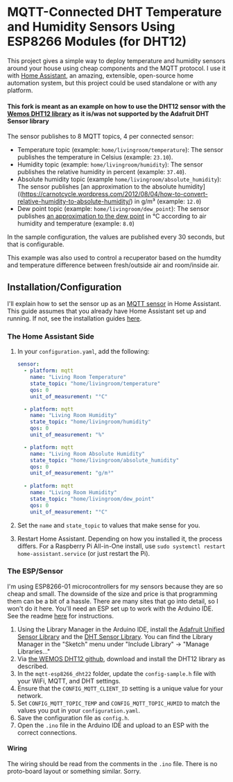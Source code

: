 # MQTT-Connected DHT Temperature and Humidity Sensors Using ESP8266 Modules (for DHT12)
This project gives a simple way to deploy temperature and humidity sensors around your house using cheap components and the MQTT protocol. I use it with [Home Assistant](https://home-assistant.io/), an amazing, extensible, open-source home automation system, but this project could be used standalone or with any platform.

#### This fork is meant as an example on how to use the DHT12 sensor with the [Wemos DHT12 library](https://github.com/wemos/WEMOS_DHT12_Arduino_Library) as it is/was not supported by the Adafruit DHT Sensor library

The sensor publishes to 8 MQTT topics, 4 per connected sensor:
- Temperature topic (example: `home/livingroom/temperature`): The sensor publishes the temperature in Celsius (example: `23.10`).
- Humidity topic (example: `home/livingroom/humidity`): The sensor publishes the relative humidity in percent (example: `37.40`).
- Absolute humidity topic (example `home/livingroom/absolute_humidity`): The sensor publishes [an approximation to the absolute humidity]((https://carnotcycle.wordpress.com/2012/08/04/how-to-convert-relative-humidity-to-absolute-humidity/) in g/m³ (example: `12.0`)
- Dew point topic (example: `home/livingroom/dew_point`): The sensor publishes [an approximation to the dew point](https://carnotcycle.wordpress.com/2012/08/04/how-to-convert-relative-humidity-to-absolute-humidity/) in °C according to air humidity and temperature (example: `8.0`)

In the sample configuration, the values are published every 30 seconds, but that is configurable.

This example was also used to control a recuperator based on the humdity and temperature difference between fresh/outside air and room/inside air.

## Installation/Configuration
I'll explain how to set the sensor up as an [MQTT sensor](https://home-assistant.io/components/sensor.mqtt/) in Home Assistant. This guide assumes that you already have Home Assistant set up and running. If not, see the installation guides [here](https://home-assistant.io/getting-started/).

### The Home Assistant Side
1. In your `configuration.yaml`, add the following:

    ```yaml
    sensor:
      - platform: mqtt
        name: "Living Room Temperature"
        state_topic: "home/livingroom/temperature"
        qos: 0
        unit_of_measurement: "°C"

      - platform: mqtt
        name: "Living Room Humidity"
        state_topic: "home/livingroom/humidity"
        qos: 0
        unit_of_measurement: "%"
   
      - platform: mqtt
        name: "Living Room Absolute Humidity"
        state_topic: "home/livingroom/absolute_humidity"
        qos: 0
        unit_of_measurement: "g/m³"
  
      - platform: mqtt
        name: "Living Room Humidity"
        state_topic: "home/livingroom/dew_point"
        qos: 0
        unit_of_measurement: "°C"
    ```
2. Set the `name` and `state_topic` to values that make sense for you.
3. Restart Home Assistant. Depending on how you installed it, the process differs. For a Raspberry Pi All-in-One install, use `sudo systemctl restart home-assistant.service` (or just restart the Pi).

### The ESP/Sensor
I'm using ESP8266-01 microcontrollers for my sensors because they are so cheap and small. The downside of the size and price is that programming them can be a bit of a hassle. There are many sites that go into detail, so I won't do it here. You'll need an ESP set up to work with the Arduino IDE. See the readme [here](https://github.com/esp8266/Arduino) for instructions.

1. Using the Library Manager in the Arduino IDE, install the [Adafruit Unified Sensor Library](https://github.com/adafruit/Adafruit_Sensor) and the [DHT Sensor Library](https://github.com/adafruit/DHT-sensor-library). You can find the Library Manager in the "Sketch" menu under "Include Library" -> "Manage Libraries..."
2. Via [the WEMOS DHT12 github](https://github.com/wemos/WEMOS_DHT12_Arduino_Library), download and install the DHT12 library as described.
3. In the `mqtt-esp8266_dht22` folder, update the `config-sample.h` file with your WiFi, MQTT, and DHT settings.
4. Ensure that the `CONFIG_MQTT_CLIENT_ID` setting is a unique value for your network.
5. Set `CONFIG_MQTT_TOPIC_TEMP` and `CONFIG_MQTT_TOPIC_HUMID` to match the values you put in your `configuration.yaml`.
6. Save the configuration file as `config.h`.
7. Open the `.ino` file in the Arduino IDE and upload to an ESP with the correct connections.

#### Wiring

The wiring should be read from the comments in the `.ino` file.
There is no proto-board layout or something similar.
Sorry.
